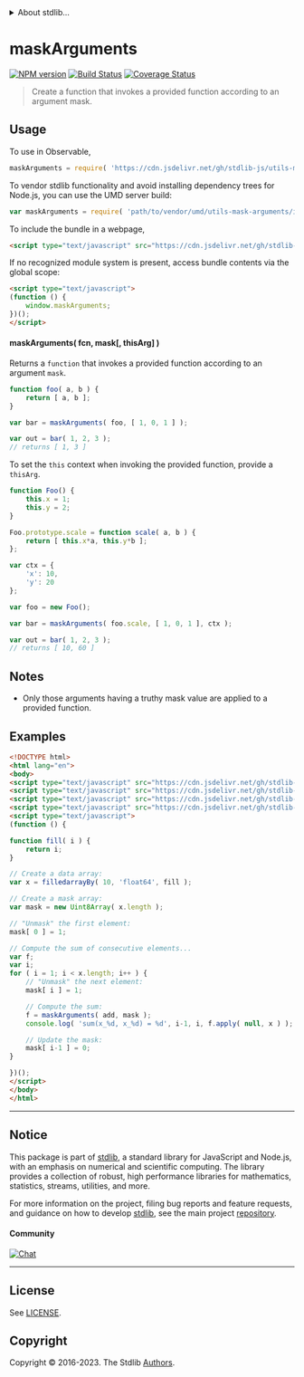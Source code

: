 <!--

@license Apache-2.0

Copyright (c) 2021 The Stdlib Authors.

Licensed under the Apache License, Version 2.0 (the "License");
you may not use this file except in compliance with the License.
You may obtain a copy of the License at

   http://www.apache.org/licenses/LICENSE-2.0

Unless required by applicable law or agreed to in writing, software
distributed under the License is distributed on an "AS IS" BASIS,
WITHOUT WARRANTIES OR CONDITIONS OF ANY KIND, either express or implied.
See the License for the specific language governing permissions and
limitations under the License.

-->


<details>
  <summary>
    About stdlib...
  </summary>
  <p>We believe in a future in which the web is a preferred environment for numerical computation. To help realize this future, we've built stdlib. stdlib is a standard library, with an emphasis on numerical and scientific computation, written in JavaScript (and C) for execution in browsers and in Node.js.</p>
  <p>The library is fully decomposable, being architected in such a way that you can swap out and mix and match APIs and functionality to cater to your exact preferences and use cases.</p>
  <p>When you use stdlib, you can be absolutely certain that you are using the most thorough, rigorous, well-written, studied, documented, tested, measured, and high-quality code out there.</p>
  <p>To join us in bringing numerical computing to the web, get started by checking us out on <a href="https://github.com/stdlib-js/stdlib">GitHub</a>, and please consider <a href="https://opencollective.com/stdlib">financially supporting stdlib</a>. We greatly appreciate your continued support!</p>
</details>

# maskArguments

[![NPM version][npm-image]][npm-url] [![Build Status][test-image]][test-url] [![Coverage Status][coverage-image]][coverage-url] <!-- [![dependencies][dependencies-image]][dependencies-url] -->

> Create a function that invokes a provided function according to an argument mask.

<!-- Section to include introductory text. Make sure to keep an empty line after the intro `section` element and another before the `/section` close. -->

<section class="intro">

</section>

<!-- /.intro -->

<!-- Package usage documentation. -->



<section class="usage">

## Usage

To use in Observable,

```javascript
maskArguments = require( 'https://cdn.jsdelivr.net/gh/stdlib-js/utils-mask-arguments@umd/browser.js' )
```

To vendor stdlib functionality and avoid installing dependency trees for Node.js, you can use the UMD server build:

```javascript
var maskArguments = require( 'path/to/vendor/umd/utils-mask-arguments/index.js' )
```

To include the bundle in a webpage,

```html
<script type="text/javascript" src="https://cdn.jsdelivr.net/gh/stdlib-js/utils-mask-arguments@umd/browser.js"></script>
```

If no recognized module system is present, access bundle contents via the global scope:

```html
<script type="text/javascript">
(function () {
    window.maskArguments;
})();
</script>
```

#### maskArguments( fcn, mask\[, thisArg] )

Returns a `function` that invokes a provided function according to an argument `mask`.

```javascript
function foo( a, b ) {
    return [ a, b ];
}

var bar = maskArguments( foo, [ 1, 0, 1 ] );

var out = bar( 1, 2, 3 );
// returns [ 1, 3 ]
```

To set the `this` context when invoking the provided function, provide a `thisArg`.

<!-- eslint-disable no-restricted-syntax -->

```javascript
function Foo() {
    this.x = 1;
    this.y = 2;
}

Foo.prototype.scale = function scale( a, b ) {
    return [ this.x*a, this.y*b ];
};

var ctx = {
    'x': 10,
    'y': 20
};

var foo = new Foo();

var bar = maskArguments( foo.scale, [ 1, 0, 1 ], ctx );

var out = bar( 1, 2, 3 );
// returns [ 10, 60 ]
```

</section>

<!-- /.usage -->

<!-- Package usage notes. Make sure to keep an empty line after the `section` element and another before the `/section` close. -->

<section class="notes">

## Notes

-   Only those arguments having a truthy mask value are applied to a provided function.

</section>

<!-- /.notes -->

<!-- Package usage examples. -->

<section class="examples">

## Examples

<!-- eslint no-undef: "error" -->

```html
<!DOCTYPE html>
<html lang="en">
<body>
<script type="text/javascript" src="https://cdn.jsdelivr.net/gh/stdlib-js/array-filled-by@umd/browser.js"></script>
<script type="text/javascript" src="https://cdn.jsdelivr.net/gh/stdlib-js/array-uint8@umd/browser.js"></script>
<script type="text/javascript" src="https://cdn.jsdelivr.net/gh/stdlib-js/math-base-ops-add@umd/browser.js"></script>
<script type="text/javascript" src="https://cdn.jsdelivr.net/gh/stdlib-js/utils-mask-arguments@umd/browser.js"></script>
<script type="text/javascript">
(function () {

function fill( i ) {
    return i;
}

// Create a data array:
var x = filledarrayBy( 10, 'float64', fill );

// Create a mask array:
var mask = new Uint8Array( x.length );

// "Unmask" the first element:
mask[ 0 ] = 1;

// Compute the sum of consecutive elements...
var f;
var i;
for ( i = 1; i < x.length; i++ ) {
    // "Unmask" the next element:
    mask[ i ] = 1;

    // Compute the sum:
    f = maskArguments( add, mask );
    console.log( 'sum(x_%d, x_%d) = %d', i-1, i, f.apply( null, x ) );

    // Update the mask:
    mask[ i-1 ] = 0;
}

})();
</script>
</body>
</html>
```

</section>

<!-- /.examples -->

<!-- Section to include cited references. If references are included, add a horizontal rule *before* the section. Make sure to keep an empty line after the `section` element and another before the `/section` close. -->

<section class="references">

</section>

<!-- /.references -->

<!-- Section for related `stdlib` packages. Do not manually edit this section, as it is automatically populated. -->

<section class="related">

</section>

<!-- /.related -->

<!-- Section for all links. Make sure to keep an empty line after the `section` element and another before the `/section` close. -->


<section class="main-repo" >

* * *

## Notice

This package is part of [stdlib][stdlib], a standard library for JavaScript and Node.js, with an emphasis on numerical and scientific computing. The library provides a collection of robust, high performance libraries for mathematics, statistics, streams, utilities, and more.

For more information on the project, filing bug reports and feature requests, and guidance on how to develop [stdlib][stdlib], see the main project [repository][stdlib].

#### Community

[![Chat][chat-image]][chat-url]

---

## License

See [LICENSE][stdlib-license].


## Copyright

Copyright &copy; 2016-2023. The Stdlib [Authors][stdlib-authors].

</section>

<!-- /.stdlib -->

<!-- Section for all links. Make sure to keep an empty line after the `section` element and another before the `/section` close. -->

<section class="links">

[npm-image]: http://img.shields.io/npm/v/@stdlib/utils-mask-arguments.svg
[npm-url]: https://npmjs.org/package/@stdlib/utils-mask-arguments

[test-image]: https://github.com/stdlib-js/utils-mask-arguments/actions/workflows/test.yml/badge.svg?branch=v0.1.0
[test-url]: https://github.com/stdlib-js/utils-mask-arguments/actions/workflows/test.yml?query=branch:v0.1.0

[coverage-image]: https://img.shields.io/codecov/c/github/stdlib-js/utils-mask-arguments/main.svg
[coverage-url]: https://codecov.io/github/stdlib-js/utils-mask-arguments?branch=main

<!--

[dependencies-image]: https://img.shields.io/david/stdlib-js/utils-mask-arguments.svg
[dependencies-url]: https://david-dm.org/stdlib-js/utils-mask-arguments/main

-->

[chat-image]: https://img.shields.io/gitter/room/stdlib-js/stdlib.svg
[chat-url]: https://app.gitter.im/#/room/#stdlib-js_stdlib:gitter.im

[stdlib]: https://github.com/stdlib-js/stdlib

[stdlib-authors]: https://github.com/stdlib-js/stdlib/graphs/contributors

[umd]: https://github.com/umdjs/umd
[es-module]: https://developer.mozilla.org/en-US/docs/Web/JavaScript/Guide/Modules

[deno-url]: https://github.com/stdlib-js/utils-mask-arguments/tree/deno
[umd-url]: https://github.com/stdlib-js/utils-mask-arguments/tree/umd
[esm-url]: https://github.com/stdlib-js/utils-mask-arguments/tree/esm
[branches-url]: https://github.com/stdlib-js/utils-mask-arguments/blob/main/branches.md

[stdlib-license]: https://raw.githubusercontent.com/stdlib-js/utils-mask-arguments/main/LICENSE

</section>

<!-- /.links -->
